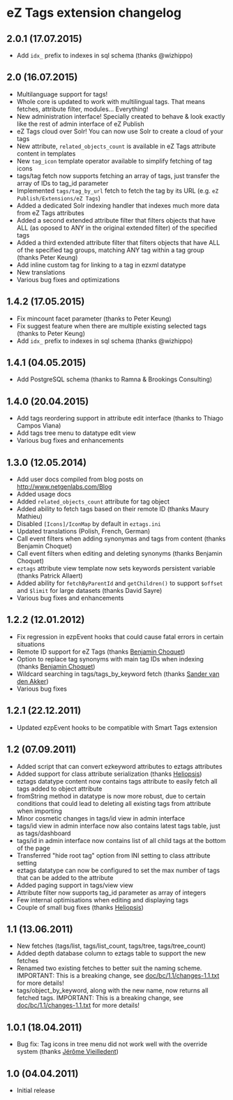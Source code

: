 # eZ Tags extension changelog

## 2.0.1 (17.07.2015)

* Add `idx_` prefix to indexes in sql schema (thanks @wizhippo)

## 2.0 (16.07.2015)

* Multilanguage support for tags!
* Whole core is updated to work with multilingual tags. That means fetches, attribute filter, modules... Everything!
* New administration interface! Specially created to behave & look exactly like the rest of admin interface of eZ Publish
* eZ Tags cloud over Solr! You can now use Solr to create a cloud of your tags
* New attribute, `related_objects_count` is available in eZ Tags attribute content in templates
* New `tag_icon` template operator available to simplify fetching of tag icons
* tags/tag fetch now supports fetching an array of tags, just transfer the array of IDs to tag_id parameter
* Implemented `tags/tag_by_url` fetch to fetch the tag by its URL (e.g. `eZ Publish/Extensions/eZ Tags`)
* Added a dedicated Solr indexing handler that indexes much more data from eZ Tags attributes
* Added a second extended attribute filter that filters objects that have ALL (as oposed to ANY in the original extended filter) of the specified tags
* Added a third extended attribute filter that filters objects that have ALL of the specified tag groups, matching ANY tag within a tag group (thanks Peter Keung)
* Add inline custom tag for linking to a tag in ezxml datatype
* New translations
* Various bug fixes and optimizations

## 1.4.2 (17.05.2015)

* Fix mincount facet parameter (thanks to Peter Keung)
* Fix suggest feature when there are multiple existing selected tags (thanks to Peter Keung)
* Add `idx_` prefix to indexes in sql schema (thanks @wizhippo)

## 1.4.1 (04.05.2015)

* Add PostgreSQL schema (thanks to Ramna & Brookings Consulting)

## 1.4.0 (20.04.2015)

* Add tags reordering support in attribute edit interface (thanks to Thiago Campos Viana)
* Add tags tree menu to datatype edit view
* Various bug fixes and enhancements

## 1.3.0 (12.05.2014)

* Add user docs compiled from blog posts on http://www.netgenlabs.com/Blog
* Added usage docs
* Added `related_objects_count` attribute for tag object
* Added ability to fetch tags based on their remote ID (thanks Maury Mathieu)
* Disabled `[Icons]/IconMap` by default in `eztags.ini`
* Updated translations (Polish, French, German)
* Call event filters when adding synonymas and tags from content (thanks Benjamin Choquet)
* Call event filters when editing and deleting synonyms (thanks Benjamin Choquet)
* `eztags` attribute view template now sets keywords persistent variable (thanks Patrick Allaert)
* Added ability for `fetchByParentId` and `getChildren()` to support `$offset` and `$limit` for large datasets (thanks David Sayre)
* Various bug fixes and enhancements

## 1.2.2 (12.01.2012)

* Fix regression in ezpEvent hooks that could cause fatal errors in certain situations
* Remote ID support for eZ Tags (thanks [Benjamin Choquet](/bchoquet-heliopsis))
* Option to replace tag synonyms with main tag IDs when indexing (thanks [Benjamin Choquet](/bchoquet-heliopsis))
* Wildcard searching in tags/tags_by_keyword fetch (thanks [Sander van den Akker](/svda))
* Various bug fixes

## 1.2.1 (22.12.2011)

* Updated ezpEvent hooks to be compatible with Smart Tags extension

## 1.2 (07.09.2011)

* Added script that can convert ezkeyword attributes to eztags attributes
* Added support for class attribute serialization (thanks [Heliopsis](/heliopsis))
* eztags datatype content now contains tags attribute to easily fetch all tags added to object attribute
* fromString method in datatype is now more robust, due to certain conditions that could lead to deleting all existing tags from attribute when importing
* Minor cosmetic changes in tags/id view in admin interface
* tags/id view in admin interface now also contains latest tags table, just as tags/dashboard
* tags/id in admin interface now contains list of all child tags at the bottom of the page
* Transferred "hide root tag" option from INI setting to class attribute setting
* eztags datatype can now be configured to set the max number of tags that can be added to the attribute
* Added paging support in tags/view view
* Attribute filter now supports tag_id parameter as array of integers
* Few internal optimisations when editing and displaying tags
* Couple of small bug fixes (thanks [Heliopsis](/heliopsis))

## 1.1 (13.06.2011)

* New fetches (tags/list, tags/list_count, tags/tree, tags/tree_count)
* Added depth database column to eztags table to support the new fetches
* Renamed two existing fetches to better suit the naming scheme. IMPORTANT: This is a breaking change, see [doc/bc/1.1/changes-1.1.txt](doc/bc/1.1/changes-1.1.txt) for more details!
* tags/object_by_keyword, along with the new name, now returns all fetched tags. IMPORTANT: This is a breaking change, see [doc/bc/1.1/changes-1.1.txt](doc/bc/1.1/changes-1.1.txt) for more details!

## 1.0.1 (18.04.2011)

* Bug fix: Tag icons in tree menu did not work well with the override system (thanks [Jérôme Vieilledent](/lolautruche))

## 1.0 (04.04.2011)

* Initial release

